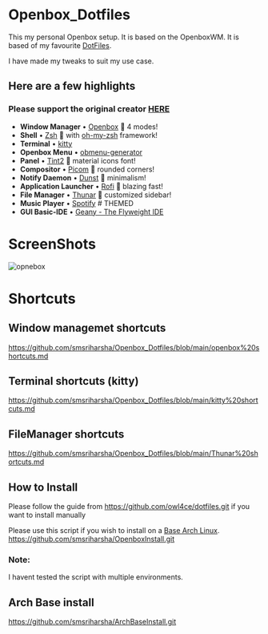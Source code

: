 # Openbox_Dotfiles
This my personal Openbox setup.
It is based on the OpenboxWM.
It is based of my favourite [DotFiles](https://github.com/owl4ce/dotfiles).

I have made my tweaks to suit my use case.

## Here are a few highlights 
### Please support the original creator [HERE](https://github.com/owl4ce/dotfiles.git)

- **Window Manager**               • [Openbox](https://www.youtube.com/watch?v=r5HzpWK7SBY) :art: 4 modes!
- **Shell**                        • [Zsh](https://www.zsh.org) :shell: with [oh-my-zsh](https://github.com/ohmyzsh/ohmyzsh) framework!
- **Terminal**                     • [kitty](https://github.com/kovidgoyal/kitty)
- **Openbox Menu**                 • [obmenu-generator](https://github.com/trizen/obmenu-generator)
- **Panel**                        • [Tint2](https://gitlab.com/o9000/tint2) :shaved_ice: material icons font!
- **Compositor**                   • [Picom](https://github.com/yshui/picom) :doughnut: rounded corners!
- **Notify Daemon**                • [Dunst](https://github.com/dunst-project/dunst) :leaves: minimalism!
- **Application Launcher**         • [Rofi](https://github.com/adi1090x/rofi) :rocket: blazing fast!
- **File Manager**                 • [Thunar](https://github.com/xfce-mirror/thunar) :bookmark: customized sidebar!
- **Music Player**                 • [Spotify](https://github.com/owl4ce/spicetify-themes/tree/new/Dribbblish#eyecandy) # THEMED
- **GUI Basic-IDE**                • [Geany - The Flyweight IDE](https://www.geany.org)


# ScreenShots
![opnebox](https://user-images.githubusercontent.com/23277835/161962029-cc9830be-b47c-4720-959a-fc0835cfd0cb.gif)


# Shortcuts
## Window managemet shortcuts
https://github.com/smsriharsha/Openbox_Dotfiles/blob/main/openbox%20shortcuts.md

## Terminal shortcuts (kitty)
https://github.com/smsriharsha/Openbox_Dotfiles/blob/main/kitty%20shortcuts.md

## FileManager shortcuts
https://github.com/smsriharsha/Openbox_Dotfiles/blob/main/Thunar%20shortcuts.md
## How to Install
Please follow the guide from 
https://github.com/owl4ce/dotfiles.git if you want to install manually

Please use this script if you wish to install on a [Base Arch Linux](https://github.com/smsriharsha/ArchBaseInstall.git).
https://github.com/smsriharsha/OpenboxInstall.git

### Note:
I havent tested the script with multiple environments.
 
## Arch Base install
 
 https://github.com/smsriharsha/ArchBaseInstall.git
 
